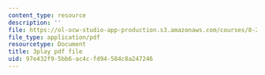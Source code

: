 ```yaml
---
content_type: resource
description: ''
file: https://ol-ocw-studio-app-production.s3.amazonaws.com/courses/8-286-the-early-universe-fall-2013/97e432f95bb6ac4cfd94584c8a247246_tJ2AJJMcQXs.pdf
file_type: application/pdf
resourcetype: Document
title: 3play pdf file
uid: 97e432f9-5bb6-ac4c-fd94-584c8a247246
---
```

